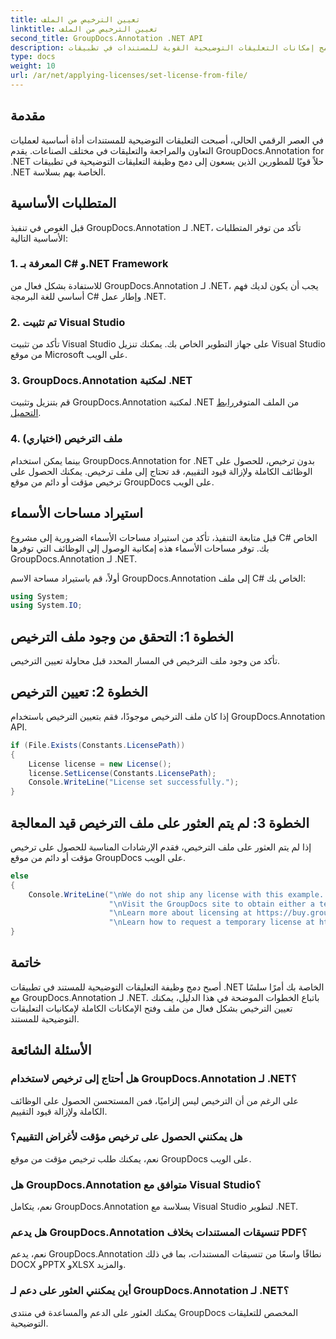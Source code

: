 ```yaml
---
title: تعيين الترخيص من الملف
linktitle: تعيين الترخيص من الملف
second_title: GroupDocs.Annotation .NET API
description: قم بدمج إمكانات التعليقات التوضيحية القوية للمستندات في تطبيقات .NET الخاصة بك بسلاسة مع GroupDocs.Annotation لـ .NET.
type: docs
weight: 10
url: /ar/net/applying-licenses/set-license-from-file/
---
```

## مقدمة
في العصر الرقمي الحالي، أصبحت التعليقات التوضيحية للمستندات أداة أساسية لعمليات التعاون والمراجعة والتعليقات في مختلف الصناعات. يقدم GroupDocs.Annotation for .NET حلاً قويًا للمطورين الذين يسعون إلى دمج وظيفة التعليقات التوضيحية في تطبيقات .NET الخاصة بهم بسلاسة.
## المتطلبات الأساسية
قبل الغوص في تنفيذ GroupDocs.Annotation لـ .NET، تأكد من توفر المتطلبات الأساسية التالية:
### 1. المعرفة بـ C# و.NET Framework
للاستفادة بشكل فعال من GroupDocs.Annotation لـ .NET، يجب أن يكون لديك فهم أساسي للغة البرمجة C# وإطار عمل .NET.
### 2. تم تثبيت Visual Studio
تأكد من تثبيت Visual Studio على جهاز التطوير الخاص بك. يمكنك تنزيل Visual Studio من موقع Microsoft على الويب.
### 3. GroupDocs.Annotation لمكتبة .NET
 قم بتنزيل وتثبيت GroupDocs.Annotation لمكتبة .NET من الملف المتوفر[رابط التحميل](https://releases.groupdocs.com/annotation/net/).
### 4. ملف الترخيص (اختياري)
بينما يمكن استخدام GroupDocs.Annotation for .NET بدون ترخيص، للحصول على الوظائف الكاملة ولإزالة قيود التقييم، قد تحتاج إلى ملف ترخيص. يمكنك الحصول على ترخيص مؤقت أو دائم من موقع GroupDocs على الويب.

## استيراد مساحات الأسماء
قبل متابعة التنفيذ، تأكد من استيراد مساحات الأسماء الضرورية إلى مشروع C# الخاص بك. توفر مساحات الأسماء هذه إمكانية الوصول إلى الوظائف التي توفرها GroupDocs.Annotation لـ .NET.

أولاً، قم باستيراد مساحة الاسم GroupDocs.Annotation إلى ملف C# الخاص بك:
```csharp
using System;
using System.IO;
```
## الخطوة 1: التحقق من وجود ملف الترخيص
تأكد من وجود ملف الترخيص في المسار المحدد قبل محاولة تعيين الترخيص.
## الخطوة 2: تعيين الترخيص
إذا كان ملف الترخيص موجودًا، فقم بتعيين الترخيص باستخدام GroupDocs.Annotation API.
```csharp
if (File.Exists(Constants.LicensePath))
{
    License license = new License();
    license.SetLicense(Constants.LicensePath);
    Console.WriteLine("License set successfully.");
}
```
## الخطوة 3: لم يتم العثور على ملف الترخيص قيد المعالجة
إذا لم يتم العثور على ملف الترخيص، فقدم الإرشادات المناسبة للحصول على ترخيص مؤقت أو دائم من موقع GroupDocs على الويب.
```csharp
else
{
    Console.WriteLine("\nWe do not ship any license with this example. " +
                      "\nVisit the GroupDocs site to obtain either a temporary or permanent license. " +
                      "\nLearn more about licensing at https://buy.groupdocs.com/faqs/licensing. " +
                      "\nLearn how to request a temporary license at https://buy.groupdocs.com/temporary-license.");
}
```

## خاتمة
أصبح دمج وظيفة التعليقات التوضيحية للمستند في تطبيقات .NET الخاصة بك أمرًا سلسًا مع GroupDocs.Annotation لـ .NET. باتباع الخطوات الموضحة في هذا الدليل، يمكنك تعيين الترخيص بشكل فعال من ملف وفتح الإمكانات الكاملة لإمكانيات التعليقات التوضيحية للمستند.
## الأسئلة الشائعة
### هل أحتاج إلى ترخيص لاستخدام GroupDocs.Annotation لـ .NET؟
على الرغم من أن الترخيص ليس إلزاميًا، فمن المستحسن الحصول على الوظائف الكاملة ولإزالة قيود التقييم.
### هل يمكنني الحصول على ترخيص مؤقت لأغراض التقييم؟
نعم، يمكنك طلب ترخيص مؤقت من موقع GroupDocs على الويب.
### هل GroupDocs.Annotation متوافق مع Visual Studio؟
نعم، يتكامل GroupDocs.Annotation بسلاسة مع Visual Studio لتطوير .NET.
### هل يدعم GroupDocs.Annotation تنسيقات المستندات بخلاف PDF؟
نعم، يدعم GroupDocs.Annotation نطاقًا واسعًا من تنسيقات المستندات، بما في ذلك DOCX وPPTX وXLSX والمزيد.
### أين يمكنني العثور على دعم لـ GroupDocs.Annotation لـ .NET؟
يمكنك العثور على الدعم والمساعدة في منتدى GroupDocs المخصص للتعليقات التوضيحية.